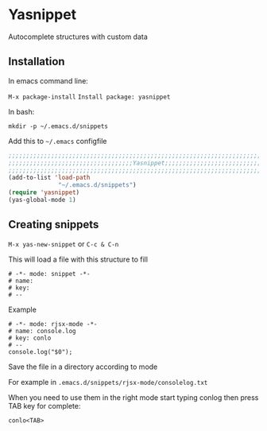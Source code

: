 <!-- TITLE: Snippets -->

# Yasnippet

Autocomplete structures with custom data

## Installation

In emacs command line:

`M-x package-install`
`Install package: yasnippet`

In bash:

`mkdir -p ~/.emacs.d/snippets`

Add this to `~/.emacs` configfile

```lisp
;;;;;;;;;;;;;;;;;;;;;;;;;;;;;;;;;;;;;;;;;;;;;;;;;;;;;;;;;;;;;;;;;;;;;;;;;;;;;;;;;
;;;;;;;;;;;;;;;;;;;;;;;;;;;;;;;;;;;Yasnippet;;;;;;;;;;;;;;;;;;;;;;;;;;;;;;;;;;;;;
;;;;;;;;;;;;;;;;;;;;;;;;;;;;;;;;;;;;;;;;;;;;;;;;;;;;;;;;;;;;;;;;;;;;;;;;;;;;;;;;;
(add-to-list 'load-path
              "~/.emacs.d/snippets")
(require 'yasnippet)
(yas-global-mode 1)
```

## Creating snippets

`M-x yas-new-snippet` or `C-c & C-n`


This will load a file with this structure to fill

```text
# -*- mode: snippet -*-
# name: 
# key: 
# --
```

Example


```text
# -*- mode: rjsx-mode -*-
# name: console.log
# key: conlo
# --
console.log("$0");
```

Save the file in a directory according to mode

For example in `.emacs.d/snippets/rjsx-mode/consolelog.txt`

When you need to use them in the right mode start typing conlog then press TAB key for complete:

`conlo<TAB>`



